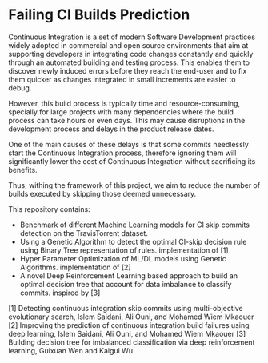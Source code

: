 # Failing CI Builds Prediction

Continuous Integration is a set of modern Software Development practices widely adopted in commercial and open source environments that aim at supporting developers in integrating code changes constantly and quickly through an automated building and testing process.
This enables them to discover newly induced errors before they reach the end-user and to fix them quicker as changes integrated in small increments are easier to debug.

However, this build process is typically time and resource-consuming, specially for large projects with many dependencies where the build process can take hours or even days. This may cause disruptions in the development process and delays in the product release dates.

One of the main causes of these delays is that some commits needlessly start the Continuous Integration process, therefore ignoring them will significantly lower the cost of Continuous Integration without sacrificing its benefits.

Thus, withing the framework of this project, we aim to reduce the number of builds executed by skipping those deemed unnecessary.

This repository contains:
- Benchmark of different Machine Learning models for CI skip commits detection on the TravisTorrent dataset.
- Using a Genetic Algorithm to detect the optimal CI-skip decision rule using Binary Tree representation of rules. implementation of [1]
- Hyper Parameter Optimization of ML/DL models using Genetic Algorithms. implementation of [2]
- A novel Deep Reinforcement Learning based approach to build an optimal decision tree that account for data imbalance to classify commits. inspired by [3]

[1] Detecting continuous integration skip commits using multi-objective evolutionary search, Islem Saidani, Ali Ouni, and Mohamed Wiem Mkaouer
[2] Improving the prediction of continuous integration build failures using deep learning, Islem Saidani, Ali Ouni, and Mohamed Wiem Mkaouer
[3] Building decision tree for imbalanced classification via deep reinforcement learning, Guixuan Wen and Kaigui Wu
